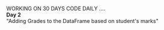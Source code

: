 WORKING ON 30 DAYS CODE DAILY ....
<br>
<b> Day 2 </b>
<br>
"Adding Grades to the DataFrame based on student's marks"
